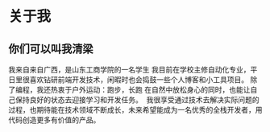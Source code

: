 # 关于我
## 你们可以叫我清梁
我来自来自广西，是山东工商学院的一名学生
我目前在学校主修自动化专业，平日里很喜欢钻研前端开发技术，闲暇时也会捣鼓一些个人博客和小工具项目。
除了编程，我还热衷于户外运动：跑步，长跑
在自然中放松身心的同时，也能让自己保持良好的状态去迎接学习和开发任务。
 我很享受通过技术去解决实际问题的过程，也期待能在技术领域不断成长，未来希望能成为一名优秀的全栈开发者，用代码创造更多有价值的产品。